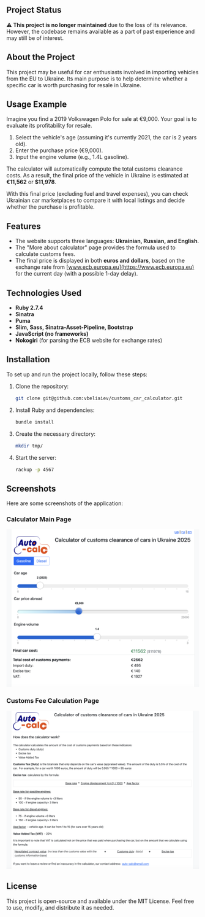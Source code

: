 ## Project Status

**⚠ This project is no longer maintained** due to the loss of its relevance. However, the codebase remains available as a part of past experience and may still be of interest.

## About the Project

This project may be useful for car enthusiasts involved in importing vehicles from the EU to Ukraine. Its main purpose is to help determine whether a specific car is worth purchasing for resale in Ukraine.

## Usage Example

Imagine you find a 2019 Volkswagen Polo for sale at €9,000. Your goal is to evaluate its profitability for resale.

1. Select the vehicle's age (assuming it's currently 2021, the car is 2 years old).
2. Enter the purchase price (€9,000).
3. Input the engine volume (e.g., 1.4L gasoline).

The calculator will automatically compute the total customs clearance costs. As a result, the final price of the vehicle in Ukraine is estimated at **€11,562** or **$11,978**.

With this final price (excluding fuel and travel expenses), you can check Ukrainian car marketplaces to compare it with local listings and decide whether the purchase is profitable.

## Features

- The website supports three languages: **Ukrainian, Russian, and English**.
- The "More about calculator" page provides the formula used to calculate customs fees.
- The final price is displayed in both **euros and dollars**, based on the exchange rate from [www.ecb.europa.eu](https://www.ecb.europa.eu) for the current day (with a possible 1-day delay).

## Technologies Used

- **Ruby 2.7.4**
- **Sinatra**
- **Puma**
- **Slim, Sass, Sinatra-Asset-Pipeline, Bootstrap**
- **JavaScript (no frameworks)**
- **Nokogiri** (for parsing the ECB website for exchange rates)

## Installation

To set up and run the project locally, follow these steps:

1. Clone the repository:
   ```sh
   git clone git@github.com:vbeliaiev/customs_car_calculator.git
   ```

2. Install Ruby and dependencies:
   ```sh
   bundle install
   ```

3. Create the necessary directory:
   ```sh
   mkdir tmp/
   ```

4. Start the server:
   ```sh
   rackup -p 4567
   ```

## Screenshots

Here are some screenshots of the application:

### Calculator Main Page
![Calculator Main Page](screenshots/calculator_main.png)

### Customs Fee Calculation Page
![Customs Fee Calculation](screenshots/customs_fee.png)

## License

This project is open-source and available under the MIT License. Feel free to use, modify, and distribute it as needed.
